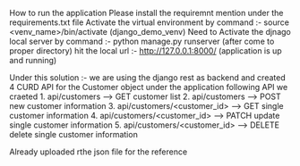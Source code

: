 How to run the application
  Please install the requiremnt mention under the requirements.txt file
  Activate the virtual environment by command :- source <venv_name>/bin/activate (django_demo_venv)
  Need to Activate the djnago local server by command :- python manage.py runserver (after come to proper directory)
  hit the local url :- http://127.0.0.1:8000/ (application is up and running)

Under this solution :-
  we are using the django rest as backend and created 4 CURD API for the Customer object
  under the application following API we craeted 
    1. api/customers --> GET customer list 
    2. api/customers --> POST new customer information
    3. api/customers/<customer_id> --> GET single customer information
    4. api/customers/<customer_id> --> PATCH update single customer information
    5. api/customers/<customer_id> --> DELETE delete single customer information

  Already uploaded rthe json file for the reference
    

